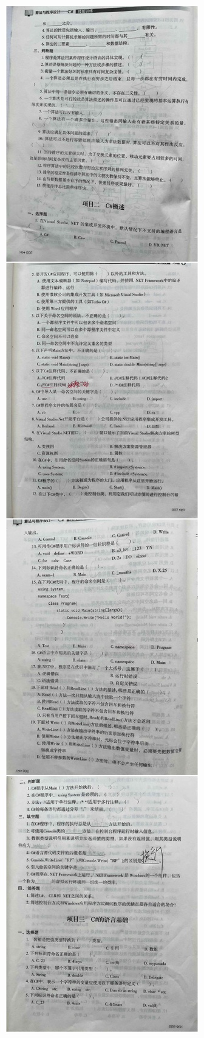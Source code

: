 
![练习册](images1/006.jpeg)
![练习册](images1/007.jpeg)
![练习册](images1/008.jpeg)
![练习册](images1/009.jpeg)